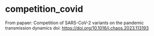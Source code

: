 # competition_covid
From papaer: Competition of SARS-CoV-2 variants on the pandemic transmission dynamics
doi: https://doi.org/10.1016/j.chaos.2023.113193
